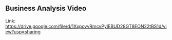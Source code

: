 ## Business Analysis Video

Link: https://drive.google.com/file/d/1XxpovvRmcvPylEBUD28GT8EON22tBS1d/view?usp=sharing
